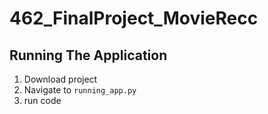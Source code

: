 ﻿# 462_FinalProject_MovieRecc

## Running The Application
1. Download project
2. Navigate to `running_app.py`
3. run code
